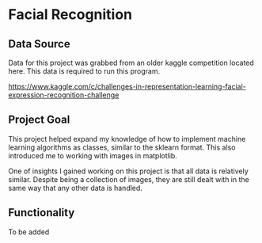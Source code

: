 # Facial Recognition

## Data Source

Data for this project was grabbed from an older kaggle competition located here.
This data is required to run this program.

https://www.kaggle.com/c/challenges-in-representation-learning-facial-expression-recognition-challenge

## Project Goal

This project helped expand my knowledge of how to implement machine learning algorithms
as classes, similar to the sklearn format. This also introduced me to working with images
in matplotlib.

One of insights I gained working on this project is that all data is relatively similar.
Despite being a collection of images, they are still dealt with in the same way that any
other data is handled.

## Functionality

To be added